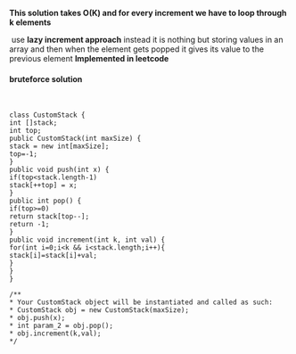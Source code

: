 **This solution takes O(K) and for every increment we have to loop through k elements**

​
use **lazy increment approach** instead it is nothing but storing values in an array and then when the element gets popped it gives its value to the previous element **Implemented in leetcode**


#### bruteforce solution
​
```
class CustomStack {
int []stack;
int top;
public CustomStack(int maxSize) {
stack = new int[maxSize];
top=-1;
}
public void push(int x) {
if(top<stack.length-1)
stack[++top] = x;
}
public int pop() {
if(top>=0)
return stack[top--];
return -1;
}
public void increment(int k, int val) {
for(int i=0;i<k && i<stack.length;i++){
stack[i]=stack[i]+val;
}
}
}
​
/**
* Your CustomStack object will be instantiated and called as such:
* CustomStack obj = new CustomStack(maxSize);
* obj.push(x);
* int param_2 = obj.pop();
* obj.increment(k,val);
*/
```
​
